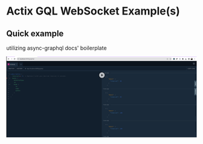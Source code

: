 # Actix GQL WebSocket Example(s)

## Quick example
utilizing async-graphql docs' boilerplate

![Show subscription query](image.png)
